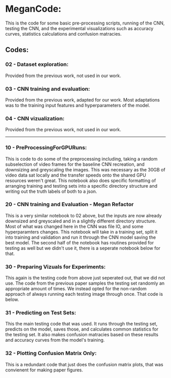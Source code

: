 
# MeganCode:

This is the code for some basic pre-processing scripts, running of the CNN, testing the CNN, and the experimental visualizations such as accuracy curves, statistics calculations and confusion matracies. 

## Codes: 

### 02 - Dataset exploration: 
Provided from the previous work, not used in our work. 

### 03 - CNN training and evaluation: 
Provided from the previous work, adapted for our work. Most adaptations was to the training input features and hyperparameters of the model. 

### 04 - CNN vizualization:
Provided from the previous work, not used in our work. 

___ 

### 10 - PreProcessingForGPURuns:
This is code to do some of the preprocessing including, taking a random subselection of video frames for the baseline CNN recreation, and downsizing and greyscaling the images. This was necessary as the 30GB of video data sat locally and the transfer speeds onto the shared GPU resources weren't great. This notebook also does specific formatting of arranging training and testing sets into a specific directory structure and writing out the truth labels of both to a json. 

### 20 - CNN training and Evaluation - Megan Refactor
This is a very similar notebook to 02 above, but the inputs are now already downsized and greyscaled and in a slightly different directory structure. Most of what was changed here in the CNN was file IO, and some hyperparamters changes. This notebook will take in a training set, split it into training and validation and run it through the CNN model saving the best model. The second half of the notebook has routines provided for testing as well but we didn't use it, there is a seperate notebook below for that. 

### 30 - Preparing Vizuals for Experiments:
This again is the testing code from above just seperated out, that we did not use. The code from the previous paper samples the testing set randomly an appropriate amount of times. We instead opted for the non-random approach of always running each testing image through once. That code is below. 

### 31 - Predicting on Test Sets:
This the main testing code that was used. It runs through the testing set, predicts on the model, saves those, and calculates common statistics for the testing set. It also makes confusion matracies based on these results and accuracy curves from the model's training. 

### 32 - Plotting Confusion Matrix Only:
This is a redundant code that just does the confusion matrix plots, that was convienent for making paper figures. 
